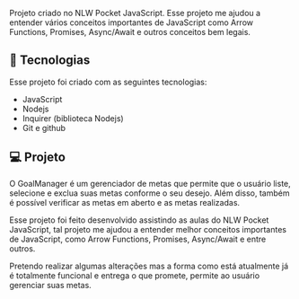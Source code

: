 Projeto criado no NLW Pocket JavaScript. Esse projeto me ajudou a entender vários conceitos importantes de JavaScript como Arrow Functions, Promises, Async/Await e outros conceitos bem legais.

## 🚀 Tecnologias

Esse projeto foi criado com as seguintes tecnologias:

- JavaScript
- Nodejs
- Inquirer (biblioteca Nodejs)
- Git e github

## 💻 Projeto

O GoalManager é um gerenciador de metas que permite que o usuário liste, selecione e exclua suas metas conforme o seu desejo. Além disso, também é possível verificar as metas em aberto e as metas realizadas. 

Esse projeto foi feito desenvolvido assistindo as aulas do NLW Pocket JavaScript, tal projeto me ajudou a entender melhor conceitos importantes de JavaScript, como Arrow Functions, Promises, Async/Await e entre outros.

Pretendo realizar algumas alterações mas a forma como está atualmente já é totalmente funcional e entrega o que promete, permite ao usuário gerenciar suas metas.